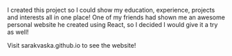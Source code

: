 I created this project so I could show my education, experience, projects and interests all in one place! One of my friends had shown me an awesome personal website he created using React, so I decided I would give it a try as well! 

Visit sarakvaska.github.io to see the website!

